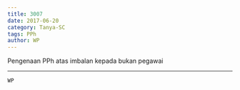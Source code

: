 ```yaml
---
title: 3007
date: 2017-06-20
category: Tanya-SC
tags: PPh
author: WP
---
```


Pengenaan PPh atas imbalan kepada bukan pegawai

---



`WP`
